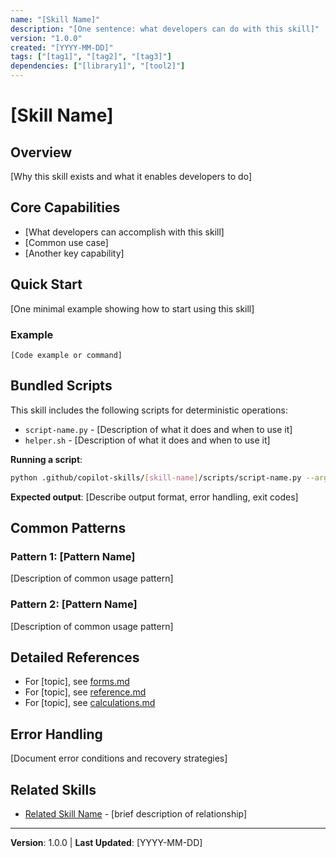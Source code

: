 ```yaml
---
name: "[Skill Name]"
description: "[One sentence: what developers can do with this skill]"
version: "1.0.0"
created: "[YYYY-MM-DD]"
tags: ["[tag1]", "[tag2]", "[tag3]"]
dependencies: ["[library1]", "[tool2]"]
---
```


# [Skill Name]

## Overview

[Why this skill exists and what it enables developers to do]

## Core Capabilities

- [What developers can accomplish with this skill]
- [Common use case]
- [Another key capability]

## Quick Start

[One minimal example showing how to start using this skill]

### Example

```
[Code example or command]
```

## Bundled Scripts

This skill includes the following scripts for deterministic operations:

- `script-name.py` - [Description of what it does and when to use it]
- `helper.sh` - [Description of what it does and when to use it]

**Running a script**:
```bash
python .github/copilot-skills/[skill-name]/scripts/script-name.py --argument value
```

**Expected output**: 
[Describe output format, error handling, exit codes]

## Common Patterns

### Pattern 1: [Pattern Name]
[Description of common usage pattern]

### Pattern 2: [Pattern Name]
[Description of common usage pattern]

## Detailed References

- For [topic], see [forms.md](./forms.md)
- For [topic], see [reference.md](./reference.md)
- For [topic], see [calculations.md](./calculations.md)

## Error Handling

[Document error conditions and recovery strategies]

## Related Skills

- [Related Skill Name](../related-skill/SKILL.md) - [brief description of relationship]

---

**Version**: 1.0.0 | **Last Updated**: [YYYY-MM-DD]
